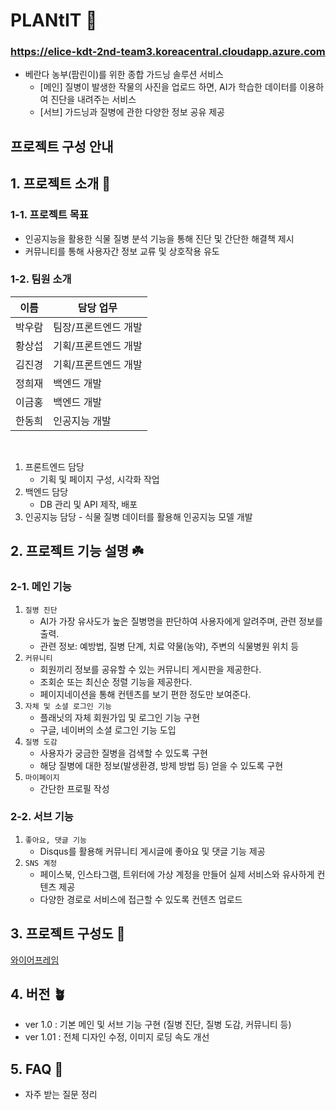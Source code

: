 # PLANtIT 🌱
### https://elice-kdt-2nd-team3.koreacentral.cloudapp.azure.com

- 베란다 농부(팜린이)를 위한 종합 가드닝 솔루션 서비스
  - [메인] 질병이 발생한 작물의 사진을 업로드 하면, AI가 학습한 데이터를 이용하여 진단을 내려주는 서비스
  - [서브] 가드닝과 질병에 관한 다양한 정보 공유 제공

## 프로젝트 구성 안내

## 1. 프로젝트 소개 🌿

### 1-1. 프로젝트 목표

- 인공지능을 활용한 식물 질병 분석 기능을 통해 진단 및 간단한 해결책 제시
- 커뮤니티를 통해 사용자간 정보 교류 및 상호작용 유도

### 1-2. 팀원 소개

| 이름   | 담당 업무            |
| ------ | -------------------- |
| 박우람 | 팀장/프론트엔드 개발 |
| 황상섭 | 기획/프론트엔드 개발 |
| 김진경 | 기획/프론트엔드 개발 |
| 정희재 | 백엔드 개발          |
| 이금홍 | 백엔드 개발          |
| 한동희 | 인공지능 개발        |

<br/>

1. 프론트엔드 담당
   - 기획 및 페이지 구성, 시각화 작업
2. 백엔드 담당
   - DB 관리 및 API 제작, 배포
3. 인공지능 담당 - 식물 질병 데이터를 활용해 인공지능 모델 개발
   <br/>

## 2. 프로젝트 기능 설명 ☘️

### 2-1. 메인 기능

1. `질병 진단`
   - AI가 가장 유사도가 높은 질병명을 판단하여 사용자에게 알려주며, 관련 정보를 출력.
   - 관련 정보: 예방법, 질병 단계, 치료 약물(농약), 주변의 식물병원 위치 등
2. `커뮤니티`
   - 회원끼리 정보를 공유할 수 있는 커뮤니티 게시판을 제공한다.
   - 조회순 또는 최신순 정렬 기능을 제공한다.
   - 페이지네이션을 통해 컨텐츠를 보기 편한 정도만 보여준다.
3. `자체 및 소셜 로그인 기능`
   - 플래닛의 자체 회원가입 및 로그인 기능 구현
   - 구글, 네이버의 소셜 로그인 기능 도입
4. `질병 도감`
   - 사용자가 궁금한 질병을 검색할 수 있도록 구현
   - 해당 질병에 대한 정보(발생환경, 방제 방법 등) 얻을 수 있도록 구현
5. `마이페이지`
   - 간단한 프로필 작성

### 2-2. 서브 기능

1. `좋아요, 댓글 기능`
   - Disqus를 활용해 커뮤니티 게시글에 좋아요 및 댓글 기능 제공
2. `SNS 계정`
   - 페이스북, 인스타그램, 트위터에 가상 계정을 만들어 실제 서비스와 유사하게 컨텐츠 제공
   - 다양한 경로로 서비스에 접근할 수 있도록 컨텐츠 업로드

## 3. 프로젝트 구성도 🌲

[와이어프레임](https://www.figma.com/file/RCSPesfx9rN5XJky2RUSni/PLANtIT?node-id=19%3A1485)

## 4. 버전 🪴

- ver 1.0 : 기본 메인 및 서브 기능 구현 (질병 진단, 질병 도감, 커뮤니티 등)
- ver 1.01 : 전체 디자인 수정, 이미지 로딩 속도 개선

## 5. FAQ 🌵

- 자주 받는 질문 정리
